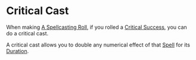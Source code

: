 # Critical Cast

When making [A Spellcasting Roll](../../Magic/Spellcasting/Spellcasting.md#The%20Spellcasting%20Roll), if you rolled a [Critical Success](Critical%20Success.md), you can do a critical cast.

A critical cast allows you to double any numerical effect of that [Spell](../../Magic/Spells.md) for its [Duration](../../Magic/Spells/Spell%20Attributes.md#Duration).
